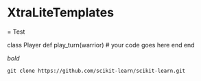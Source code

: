 # XtraLiteTemplates

= Test

  class Player
    def play_turn(warrior)
      # your code goes here
    end
  end


*bold*

    git clone https://github.com/scikit-learn/scikit-learn.git